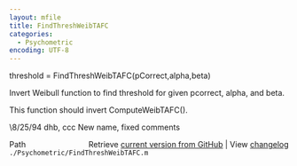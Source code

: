 ```yaml
---
layout: mfile
title: FindThreshWeibTAFC
categories:
  - Psychometric
encoding: UTF-8
---
```


threshold = FindThreshWeibTAFC(pCorrect,alpha,beta)

Invert Weibull function to find threshold for given pcorrect,
alpha, and beta.

This function should invert ComputeWeibTAFC().

\8/25/94 dhb, ccc    New name, fixed comments


<div class="code_header" style="text-align:right;">
  <span style="float:left;">Path&nbsp;&nbsp;</span> <span class="counter">Retrieve <a href=
  "https://raw.github.com/Psychtoolbox-3/Psychtoolbox-3/beta/./Psychometric/FindThreshWeibTAFC.m">current version from GitHub</a> | View <a href=
  "https://github.com/Psychtoolbox-3/Psychtoolbox-3/commits/beta/./Psychometric/FindThreshWeibTAFC.m">changelog</a></span>
</div>
<div class="code">
  <code>./Psychometric/FindThreshWeibTAFC.m</code>
</div>
